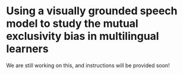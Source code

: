 # Using a visually grounded speech model to study the mutual exclusivity bias in multilingual learners

We are still working on this, and instructions will be provided soon!
